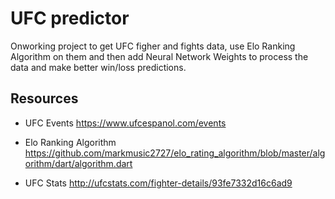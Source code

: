 # UFC predictor

Onworking project to get UFC figher and fights data, use Elo Ranking Algorithm on them and then add Neural Network Weights to process the data and make better win/loss predictions.

## Resources

- UFC Events
  https://www.ufcespanol.com/events

- Elo Ranking Algorithm
  https://github.com/markmusic2727/elo_rating_algorithm/blob/master/algorithm/dart/algorithm.dart

- UFC Stats
  http://ufcstats.com/fighter-details/93fe7332d16c6ad9
